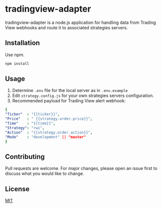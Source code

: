 # tradingview-adapter

tradingview-adapter is a node.js application for handling data from Trading View webhooks and route it to associated strategies servers.

## Installation

Use npm.

```bash
npm install 
```

## Usage

1) Determine ```.env``` file for the local server as in ```.env.example```
2) Edit ```strategy.config.js``` for your own strategies servers configuration.
3) Recommended payload for Trading View alert webhook:

```yaml 
{
"Ticker"  : "{{ticker}}",
"Price"   : " {{strategy.order.price}}",
"Time"    : "{{time}}",
"Strategy": "rwi",
"Action"  : "{{strategy.order.action}}",
"Mode"    : "development" || "master"
}
```


## Contributing
Pull requests are welcome. For major changes, please open an issue first to discuss what you would like to change.


## License
[MIT](https://choosealicense.com/licenses/mit/)
